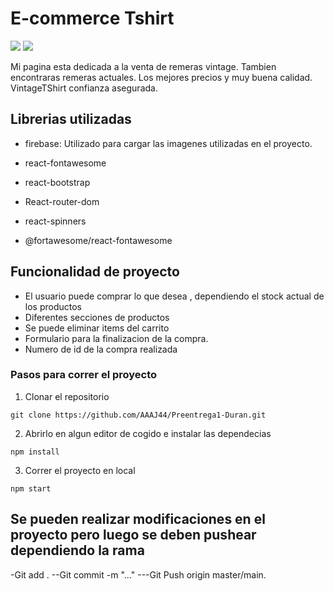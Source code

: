 # E-commerce Tshirt

![](foto)
![](foto)

Mi pagina esta dedicada a la venta de remeras vintage. Tambien encontraras remeras actuales. Los mejores precios y muy buena calidad.
VintageTShirt confianza asegurada.

## Librerias utilizadas
- firebase: Utilizado para cargar las imagenes utilizadas en el proyecto.

- react-fontawesome 
- react-bootstrap
- React-router-dom 
- react-spinners
- @fortawesome/react-fontawesome


## Funcionalidad de proyecto

- El usuario puede comprar lo que desea , dependiendo el stock actual de los productos
- Diferentes secciones de productos
- Se puede eliminar items del carrito
- Formulario para la finalizacion de la compra.
- Numero de id de la compra realizada

### Pasos para correr el proyecto
1. Clonar el repositorio
```
git clone https://github.com/AAAJ44/Preentrega1-Duran.git
```

2. Abrirlo en algun editor de cogido e instalar las dependecias
```
npm install
```
3. Correr el proyecto en local
```
npm start
``````

## Se pueden realizar modificaciones en el proyecto pero luego se deben pushear dependiendo la rama

-Git add .
--Git commit -m "..."
---Git Push origin master/main.